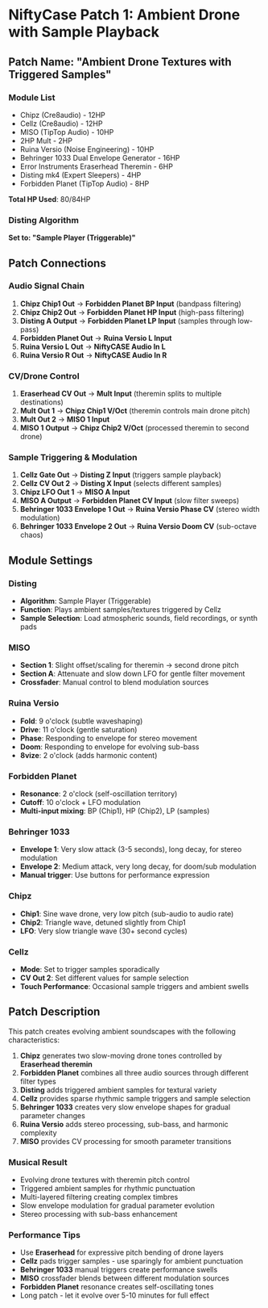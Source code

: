 # NiftyCase Patch 1: Ambient Drone with Sample Playback

## Patch Name: "Ambient Drone Textures with Triggered Samples"

### Module List
- Chipz (Cre8audio) - 12HP
- Cellz (Cre8audio) - 12HP  
- MISO (TipTop Audio) - 10HP
- 2HP Mult - 2HP
- Ruina Versio (Noise Engineering) - 10HP
- Behringer 1033 Dual Envelope Generator - 16HP
- Error Instruments Eraserhead Theremin - 6HP
- Disting mk4 (Expert Sleepers) - 4HP
- Forbidden Planet (TipTop Audio) - 8HP

**Total HP Used**: 80/84HP

### Disting Algorithm
**Set to: "Sample Player (Triggerable)"**

## Patch Connections

### Audio Signal Chain
1. **Chipz Chip1 Out** → **Forbidden Planet BP Input** (bandpass filtering)
2. **Chipz Chip2 Out** → **Forbidden Planet HP Input** (high-pass filtering)
3. **Disting A Output** → **Forbidden Planet LP Input** (samples through low-pass)
4. **Forbidden Planet Out** → **Ruina Versio L Input**
5. **Ruina Versio L Out** → **NiftyCASE Audio In L**
6. **Ruina Versio R Out** → **NiftyCASE Audio In R**

### CV/Drone Control
1. **Eraserhead CV Out** → **Mult Input** (theremin splits to multiple destinations)
2. **Mult Out 1** → **Chipz Chip1 V/Oct** (theremin controls main drone pitch)
3. **Mult Out 2** → **MISO 1 Input**
4. **MISO 1 Output** → **Chipz Chip2 V/Oct** (processed theremin to second drone)

### Sample Triggering & Modulation
1. **Cellz Gate Out** → **Disting Z Input** (triggers sample playback)
2. **Cellz CV Out 2** → **Disting X Input** (selects different samples)
3. **Chipz LFO Out 1** → **MISO A Input**
4. **MISO A Output** → **Forbidden Planet CV Input** (slow filter sweeps)
5. **Behringer 1033 Envelope 1 Out** → **Ruina Versio Phase CV** (stereo width modulation)
6. **Behringer 1033 Envelope 2 Out** → **Ruina Versio Doom CV** (sub-octave chaos)

## Module Settings

### Disting
- **Algorithm**: Sample Player (Triggerable)
- **Function**: Plays ambient samples/textures triggered by Cellz
- **Sample Selection**: Load atmospheric sounds, field recordings, or synth pads

### MISO
- **Section 1**: Slight offset/scaling for theremin → second drone pitch
- **Section A**: Attenuate and slow down LFO for gentle filter movement
- **Crossfader**: Manual control to blend modulation sources

### Ruina Versio
- **Fold**: 9 o'clock (subtle waveshaping)
- **Drive**: 11 o'clock (gentle saturation)
- **Phase**: Responding to envelope for stereo movement
- **Doom**: Responding to envelope for evolving sub-bass
- **8vize**: 2 o'clock (adds harmonic content)

### Forbidden Planet
- **Resonance**: 2 o'clock (self-oscillation territory)
- **Cutoff**: 10 o'clock + LFO modulation
- **Multi-input mixing**: BP (Chip1), HP (Chip2), LP (samples)

### Behringer 1033
- **Envelope 1**: Very slow attack (3-5 seconds), long decay, for stereo modulation
- **Envelope 2**: Medium attack, very long decay, for doom/sub modulation
- **Manual trigger**: Use buttons for performance expression

### Chipz
- **Chip1**: Sine wave drone, very low pitch (sub-audio to audio rate)
- **Chip2**: Triangle wave, detuned slightly from Chip1
- **LFO**: Very slow triangle wave (30+ second cycles)

### Cellz
- **Mode**: Set to trigger samples sporadically
- **CV Out 2**: Set different values for sample selection
- **Touch Performance**: Occasional sample triggers and ambient swells

## Patch Description

This patch creates evolving ambient soundscapes with the following characteristics:

1. **Chipz** generates two slow-moving drone tones controlled by **Eraserhead theremin**
2. **Forbidden Planet** combines all three audio sources through different filter types
3. **Disting** adds triggered ambient samples for textural variety
4. **Cellz** provides sparse rhythmic sample triggers and sample selection
5. **Behringer 1033** creates very slow envelope shapes for gradual parameter changes
6. **Ruina Versio** adds stereo processing, sub-bass, and harmonic complexity
7. **MISO** provides CV processing for smooth parameter transitions

### Musical Result
- Evolving drone textures with theremin pitch control
- Triggered ambient samples for rhythmic punctuation
- Multi-layered filtering creating complex timbres
- Slow envelope modulation for gradual parameter evolution
- Stereo processing with sub-bass enhancement

### Performance Tips
- Use **Eraserhead** for expressive pitch bending of drone layers
- **Cellz** pads trigger samples - use sparingly for ambient punctuation
- **Behringer 1033** manual triggers create performance swells
- **MISO** crossfader blends between different modulation sources
- **Forbidden Planet** resonance creates self-oscillating tones
- Long patch - let it evolve over 5-10 minutes for full effect
